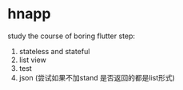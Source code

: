 # hnapp
study the course of boring flutter
step:
1. stateless and stateful
2. list view
3. test
4. json (尝试如果不加stand 是否返回的都是list形式)
